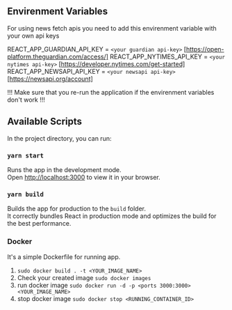 ## Envirenment Variables

For using news fetch apis you need to add this envirenment variable with your own api keys

REACT_APP_GUARDIAN_API_KEY = `<your guardian api-key>` [https://open-platform.theguardian.com/access/]
REACT_APP_NYTIMES_API_KEY = `<your nytimes api-key>` [https://developer.nytimes.com/get-started]
REACT_APP_NEWSAPI_API_KEY = `<your newsapi api-key>` [https://newsapi.org/account]

!!! Make sure that you re-run the application if the envirenment variables don't work !!!

## Available Scripts

In the project directory, you can run:

### `yarn start`

Runs the app in the development mode.\
Open [http://localhost:3000](http://localhost:3000) to view it in your browser.

### `yarn build`

Builds the app for production to the `build` folder.\
It correctly bundles React in production mode and optimizes the build for the best performance.

### Docker

It's a simple Dockerfile for running app.

1. `sudo docker build . -t <YOUR_IMAGE_NAME>`
2. Check your created image `sudo docker images`
3. run docker image `sudo docker run -d -p <ports 3000:3000> <YOUR_IMAGE_NAME>`
4. stop docker image `sudo docker stop <RUNNING_CONTAINER_ID>`
